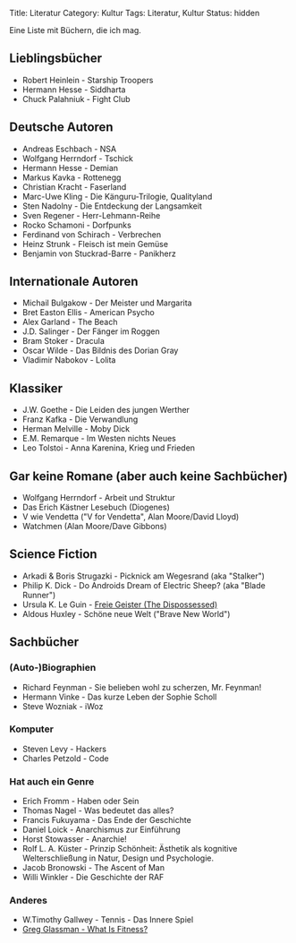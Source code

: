 Title: Literatur
Category: Kultur
Tags: Literatur, Kultur
Status: hidden

Eine Liste mit Büchern, die ich mag.

## Lieblingsbücher
- Robert Heinlein - Starship Troopers
- Hermann Hesse - Siddharta
- Chuck Palahniuk - Fight Club

## Deutsche Autoren
- Andreas Eschbach - NSA
- Wolfgang Herrndorf - Tschick
- Hermann Hesse - Demian
- Markus Kavka - Rottenegg
- Christian Kracht - Faserland
- Marc-Uwe Kling - Die Känguru-Trilogie, Qualityland
- Sten Nadolny - Die Entdeckung der Langsamkeit
- Sven Regener - Herr-Lehmann-Reihe
- Rocko Schamoni - Dorfpunks
- Ferdinand von Schirach - Verbrechen
- Heinz Strunk - Fleisch ist mein Gemüse
- Benjamin von Stuckrad-Barre - Panikherz

## Internationale Autoren
- Michail Bulgakow - Der Meister und Margarita
- Bret Easton Ellis - American Psycho
- Alex Garland - The Beach
- J.D. Salinger - Der Fänger im Roggen
- Bram Stoker - Dracula
- Oscar Wilde - Das Bildnis des Dorian Gray
- Vladimir Nabokov - Lolita

## Klassiker
- J.W. Goethe - Die Leiden des jungen Werther
- Franz Kafka - Die Verwandlung
- Herman Melville - Moby Dick
- E.M. Remarque - Im Westen nichts Neues
- Leo Tolstoi - Anna Karenina, Krieg und Frieden

## Gar keine Romane (aber auch keine Sachbücher)
- Wolfgang Herrndorf - Arbeit und Struktur 
- Das Erich Kästner Lesebuch (Diogenes)
- V wie Vendetta ("V for Vendetta", Alan Moore/David Lloyd)
- Watchmen (Alan Moore/Dave Gibbons)

## Science Fiction
- Arkadi & Boris Strugazki - Picknick am Wegesrand (aka "Stalker")
- Philip K. Dick - Do Androids Dream of Electric Sheep? (aka "Blade Runner")
- Ursula K. Le Guin - [Freie Geister (The Dispossessed)](https://de.wikipedia.org/wiki/Planet_der_Habenichtse)
- Aldous Huxley - Schöne neue Welt ("Brave New World")

## Sachbücher
### (Auto-)Biographien
- Richard Feynman - Sie belieben wohl zu scherzen, Mr. Feynman!
- Hermann Vinke - Das kurze Leben der Sophie Scholl
- Steve Wozniak - iWoz

### Komputer
- Steven Levy - Hackers
- Charles Petzold - Code

### Hat auch ein Genre
- Erich Fromm - Haben oder Sein
- Thomas Nagel - Was bedeutet das alles?
- Francis Fukuyama - Das Ende der Geschichte
- Daniel Loick - Anarchismus zur Einführung
- Horst Stowasser - Anarchie!
- Rolf L. A. Küster - Prinzip Schönheit: Ästhetik als kognitive Welterschließung in Natur, Design und Psychologie.
- Jacob Bronowski - The Ascent of Man
- Willi Winkler - Die Geschichte der RAF

### Anderes
- W.Timothy Gallwey - Tennis - Das Innere Spiel
- [Greg Glassman - What Is Fitness?](https://journal.crossfit.com/article/what-is-fitness)
